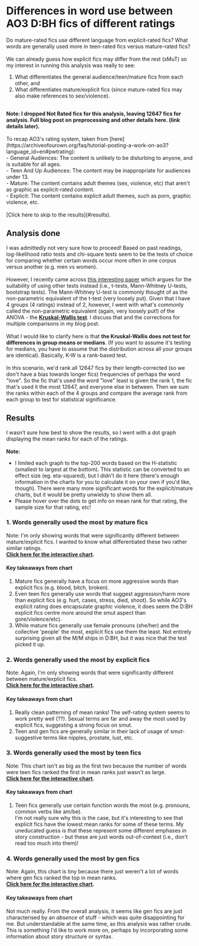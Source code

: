 # Differences in word use between AO3 D:BH fics of different ratings
Do mature-rated fics use different language from explicit-rated fics? What words are generally used more in teen-rated fics versus mature-rated fics? <br>
<br>
We can already guess how explicit fics may differ from the rest (sMuT) so my interest in running this analysis was really to see:<br>
1) What differentiates the general audience/teen/mature fics from each other, and <br>
2) What differentiates mature/explicit fics (since mature-rated fics may also make references to sex/violence). <br>
<br>
<b>Note: I dropped Not Rated fics for this analysis, leaving 12647 fics for analysis. Full blog post on preprocessing and other details here. (link details later).</b> <br>
<br>
To recap AO3's rating system, taken from [here](https://archiveofourown.org/faq/tutorial-posting-a-work-on-ao3?language_id=en#pwtrating):<br>
- General Audiences: The content is unlikely to be disturbing to anyone, and is suitable for all ages. <br>
- Teen And Up Audiences: The content may be inappropriate for audiences under 13. <br>
- Mature: The content contains adult themes (sex, violence, etc) that aren't as graphic as explicit-rated content.<br>
- Explicit: The content contains explicit adult themes, such as porn, graphic violence, etc.<br>
<br>
[Click here to skip to the results](#results).

## Analysis done
I was admittedly not very sure how to proceed! Based on past readings, log-likelihood ratio tests and chi-square tests seem to be the tests of choice for comparing whether certain words occur more often in one corpus versus another (e.g. men vs women).<br>
<br>
However, I recently came across [this interesting paper](https://users.ics.aalto.fi/lijffijt/articles/lijffijt2015a.pdf) which argues for the suitability of using other tests instead (i.e., t-tests, Mann-Whitney U-tests, bootstrap tests). The Mann-Whitney U-test is commonly thought of as the non-parametric equivalent of the t-test (very loosely put). Given that I have 4 groups (4 ratings) instead of 2, however, I went with what's commonly called the non-parametric equivalent (again, very loosely put!) of the ANOVA - the <b> [Kruskal-Wallis test](https://en.wikipedia.org/wiki/Kruskal%E2%80%93Wallis_one-way_analysis_of_variance)</b>. I discuss that and the corrections for multiple comparisons in my blog post. <br>
<br>
What I would like to clarify here is that <b> the Kruskal-Wallis does not test for differences in group means or medians</b>. (If you want to assume it's testing for medians, you have to assume that the distribution across all your groups are identical). Basically, K-W is a rank-based test. <br>
<br>
In this scenario, we'd rank all 12647 fics by their length-corrected (so we don't have a bias towards longer fics) frequencies of perhaps the word "love". So the fic that's used the word "love" least is given the rank 1, the fic that's used it the most 12647, and everyone else in between. Then we sum the ranks within each of the 4 groups and compare the average rank from each group to test for statistical significance.

## Results
I wasn't sure how best to show the results, so I went with a dot graph displaying the mean ranks for each of the ratings. <br>
<br>
<b>Note:</b><br>
- I limited each graph to the top-200 words based on the H-statistic (smallest to largest at the bottom). This statistic can be converted to an effect size (eg. eta-squared), but I didn't do it here (there's enough information in the charts for you to calculate it on your own if you'd like, though). There were many more significant words for the explicit/mature charts, but it would be pretty unwieldy to show them all. <br>
- Please hover over the dots to get info on mean rank for that rating, the sample size for that rating, etc! <br>
### 1. Words generally used the most by mature fics
Note: I'm only showing words that were significantly different between mature/explicit fics. I wanted to know what differentiated these two rather similar ratings.<br>
<b>[Click here for the interactive chart](/visuals/05_kw/mature_n1.html).</b><br>
#### Key takeaways from chart<br>
1) Mature fics generally have a focus on more aggressive words than explicit fics (e.g. blood, bitch, broken).<br>
2) Even teen fics generally use words that suggest aggression/harm more than explicit fics (e.g. hurt, cases, stress, died, shoot).
So while AO3's explicit rating does encapsulate graphic violence, it does seem the D:BH explicit fics centre more around the smut aspect than gore/violence/etc).<br>
3) While mature fics generally use female pronouns (she/her) and the collective 'people' the most, explicit fics use them the least.
Not entirely surprising given all the M/M ships in D:BH, but it was nice that the test picked it up.<br>
### 2. Words generally used the most by explicit fics<br>
Note: Again, I'm only showing words that were significantly different between mature/explicit fics.<br>
<b>[Click here for the interactive chart](/visuals/05_kw/explicit_n1.html).</b><br>
#### Key takeaways from chart<br>
1) Really clean patterning of mean ranks! The self-rating system seems to work pretty well (??). Sexual terms are far and away the most used by explicit fics, suggesting a strong focus on smut.<br>
2) Teen and gen fics are generally similar in their lack of usage of smut-suggestive terms like nipples, prostate, lust, etc.<br>
### 3. Words generally used the most by teen fics<br>
Note: This chart isn't as big as the first two because the number of words were teen fics ranked the first in mean ranks just wasn't as large.<br>
<b>[Click here for the interactive chart](/visuals/05_kw/teen_n1.html).</b>
#### Key takeaways from chart<br>
1) Teen fics generally use certain function words the most (e.g. pronouns, common verbs like am/be).<br>
I'm not really sure why this is the case, but it's interesting to see that explicit fics have the lowest mean ranks for some of these terms. My uneducated guess is that these represent some different emphases in story construction - but these are just words out-of-context (i.e., don't read too much into them)!<br>
### 4. Words generally used the most by gen fics<br>
Note: Again, this chart is tiny because there just weren't a lot of words where gen fics ranked the top in mean ranks.<br>
<b>[Click here for the interactive chart](/visuals/05_kw/ga_n1.html).</b><br>
#### Key takeaways from chart<br>
Not much really. From the overall analysis, it seems like gen fics are just characterised by an <i>absence</i> of stuff - which was quite disappointing for me. But understandable at the same time, as this analysis was rather crude. This is something I'd like to work more on, perhaps by incorporating some information about story structure or syntax. 
